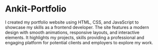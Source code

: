 # Ankit-Portfolio
I created my portfolio website using HTML, CSS, and JavaScript to showcase my skills as a frontend developer. The site features a modern design with smooth animations, responsive layouts, and interactive elements. It highlights my projects, skills providing a professional and engaging platform for potential clients and employers to explore my work.
